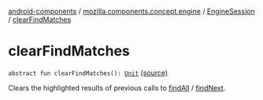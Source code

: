 [android-components](../../index.md) / [mozilla.components.concept.engine](../index.md) / [EngineSession](index.md) / [clearFindMatches](./clear-find-matches.md)

# clearFindMatches

`abstract fun clearFindMatches(): `[`Unit`](https://kotlinlang.org/api/latest/jvm/stdlib/kotlin/-unit/index.html) [(source)](https://github.com/mozilla-mobile/android-components/blob/master/components/concept/engine/src/main/java/mozilla/components/concept/engine/EngineSession.kt#L511)

Clears the highlighted results of previous calls to [findAll](find-all.md) / [findNext](find-next.md).

